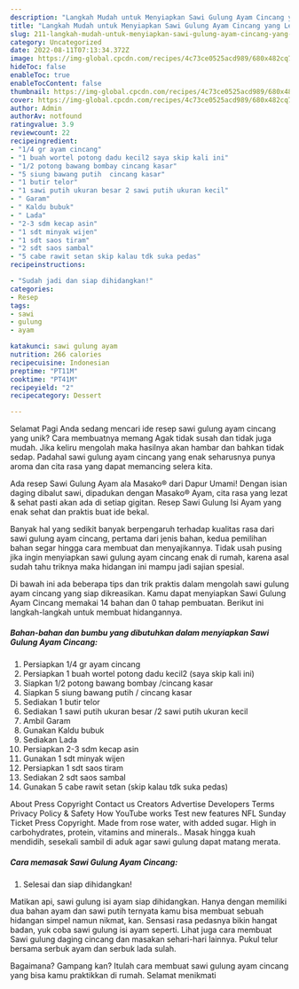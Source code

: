 ```yaml
---
description: "Langkah Mudah untuk Menyiapkan Sawi Gulung Ayam Cincang yang Lezat Sekali, Sempurna"
title: "Langkah Mudah untuk Menyiapkan Sawi Gulung Ayam Cincang yang Lezat Sekali, Sempurna"
slug: 211-langkah-mudah-untuk-menyiapkan-sawi-gulung-ayam-cincang-yang-lezat-sekali-sempurna
category: Uncategorized
date: 2022-08-11T07:13:34.372Z
image: https://img-global.cpcdn.com/recipes/4c73ce0525acd989/680x482cq70/sawi-gulung-ayam-cincang-foto-resep-utama.jpg
hideToc: false
enableToc: true
enableTocContent: false
thumbnail: https://img-global.cpcdn.com/recipes/4c73ce0525acd989/680x482cq70/sawi-gulung-ayam-cincang-foto-resep-utama.jpg
cover: https://img-global.cpcdn.com/recipes/4c73ce0525acd989/680x482cq70/sawi-gulung-ayam-cincang-foto-resep-utama.jpg
author: Admin
authorAv: notfound
ratingvalue: 3.9
reviewcount: 22
recipeingredient:
- "1/4 gr ayam cincang"
- "1 buah wortel potong dadu kecil2 saya skip kali ini"
- "1/2 potong bawang bombay cincang kasar"
- "5 siung bawang putih  cincang kasar"
- "1 butir telor"
- "1 sawi putih ukuran besar 2 sawi putih ukuran kecil"
- " Garam"
- " Kaldu bubuk"
- " Lada"
- "2-3 sdm kecap asin"
- "1 sdt minyak wijen"
- "1 sdt saos tiram"
- "2 sdt saos sambal"
- "5 cabe rawit setan skip kalau tdk suka pedas"
recipeinstructions:

- "Sudah jadi dan siap dihidangkan!"
categories:
- Resep
tags:
- sawi
- gulung
- ayam

katakunci: sawi gulung ayam 
nutrition: 266 calories
recipecuisine: Indonesian
preptime: "PT11M"
cooktime: "PT41M"
recipeyield: "2"
recipecategory: Dessert

---
```



Selamat Pagi Anda sedang mencari ide resep sawi gulung ayam cincang yang unik? Cara membuatnya memang Agak tidak susah dan tidak juga mudah. Jika keliru mengolah maka hasilnya akan hambar dan bahkan tidak sedap. Padahal sawi gulung ayam cincang yang enak seharusnya punya aroma dan cita rasa yang dapat memancing selera kita.


Ada resep Sawi Gulung Ayam ala Masako® dari Dapur Umami! Dengan isian daging dibalut sawi, dipadukan dengan Masako® Ayam, cita rasa yang lezat &amp; sehat pasti akan ada di setiap gigitan. Resep Sawi Gulung Isi Ayam yang enak sehat dan praktis buat ide bekal.

Banyak hal yang sedikit banyak berpengaruh terhadap kualitas rasa dari sawi gulung ayam cincang, pertama dari jenis bahan, kedua pemilihan bahan segar hingga cara membuat dan menyajikannya. Tidak usah pusing jika ingin menyiapkan sawi gulung ayam cincang enak di rumah, karena asal sudah tahu triknya maka hidangan ini mampu jadi sajian spesial.


Di bawah ini ada beberapa tips dan trik praktis dalam mengolah sawi gulung ayam cincang yang siap dikreasikan. Kamu dapat menyiapkan Sawi Gulung Ayam Cincang memakai 14 bahan dan 0 tahap pembuatan. Berikut ini langkah-langkah untuk membuat hidangannya.

<!--inarticleads1-->

##### Bahan-bahan dan bumbu yang dibutuhkan dalam menyiapkan Sawi Gulung Ayam Cincang:

1. Persiapkan 1/4 gr ayam cincang
1. Persiapkan 1 buah wortel potong dadu kecil2 (saya skip kali ini)
1. Siapkan 1/2 potong bawang bombay /cincang kasar
1. Siapkan 5 siung bawang putih / cincang kasar
1. Sediakan 1 butir telor
1. Sediakan 1 sawi putih ukuran besar /2 sawi putih ukuran kecil
1. Ambil  Garam
1. Gunakan  Kaldu bubuk
1. Sediakan  Lada
1. Persiapkan 2-3 sdm kecap asin
1. Gunakan 1 sdt minyak wijen
1. Persiapkan 1 sdt saos tiram
1. Sediakan 2 sdt saos sambal
1. Gunakan 5 cabe rawit setan (skip kalau tdk suka pedas)


About Press Copyright Contact us Creators Advertise Developers Terms Privacy Policy &amp; Safety How YouTube works Test new features NFL Sunday Ticket Press Copyright. Made from rose water, with added sugar. High in carbohydrates, protein, vitamins and minerals.. Masak hingga kuah mendidih, sesekali sambil di aduk agar sawi gulung dapat matang merata. 

<!--inarticleads2-->

##### Cara memasak Sawi Gulung Ayam Cincang:


1. Selesai dan siap dihidangkan!

Matikan api, sawi gulung isi ayam siap dihidangkan. Hanya dengan memiliki dua bahan ayam dan sawi putih ternyata kamu bisa membuat sebuah hidangan simpel namun nikmat, kan. Sensasi rasa pedasnya bikin hangat badan, yuk coba sawi gulung isi ayam seperti. Lihat juga cara membuat Sawi gulung daging cincang dan masakan sehari-hari lainnya. Pukul telur bersama serbuk ayam dan serbuk lada sulah. 

Bagaimana? Gampang kan? Itulah cara membuat sawi gulung ayam cincang yang bisa kamu praktikkan di rumah. Selamat menikmati
